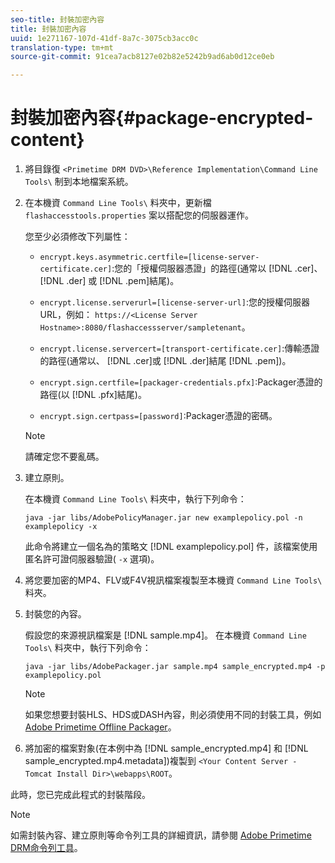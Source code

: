 ```yaml
---
seo-title: 封裝加密內容
title: 封裝加密內容
uuid: 1e271167-107d-41df-8a7c-3075cb3acc0c
translation-type: tm+mt
source-git-commit: 91cea7acb8127e02b82e5242b9ad6ab0d12ce0eb

---
```



# 封裝加密內容{#package-encrypted-content}

1. 將目錄復 `<Primetime DRM DVD>\Reference Implementation\Command Line Tools\` 制到本地檔案系統。
1. 在本機資 `Command Line Tools\` 料夾中，更新檔 `flashaccesstools.properties` 案以搭配您的伺服器運作。

   您至少必須修改下列屬性：

   * `encrypt.keys.asymmetric.certfile=[license-server-certificate.cer]`:您的「授權伺服器憑證」的路徑(通常以 [!DNL .cer]、 [!DNL .der] 或 [!DNL .pem]結尾)。

   * `encrypt.license.serverurl=[license-server-url]`:您的授權伺服器URL，例如：   `https://<License Server Hostname>:8080/flashaccessserver/sampletenant`。

   * `encrypt.license.servercert=[transport-certificate.cer]`:傳輸憑證的路徑(通常以、 [!DNL .cer]或 [!DNL .der]結尾 [!DNL .pem])。

   * `encrypt.sign.certfile=[packager-credentials.pfx]`:Packager憑證的路徑(以 [!DNL .pfx]結尾)。

   * `encrypt.sign.certpass=[password]`:Packager憑證的密碼。
   >[!NOTE]
   >
   >請確定您不要亂碼。

1. 建立原則。

   在本機資 `Command Line Tools\` 料夾中，執行下列命令：

   ```
   java -jar libs/AdobePolicyManager.jar new examplepolicy.pol -n examplepolicy -x
   ```

   此命令將建立一個名為的策略文 [!DNL examplepolicy.pol] 件，該檔案使用匿名許可證伺服器驗證( `-x` 選項)。
1. 將您要加密的MP4、FLV或F4V視訊檔案複製至本機資 `Command Line Tools\` 料夾。
1. 封裝您的內容。

   假設您的來源視訊檔案是 [!DNL sample.mp4]。 在本機資 `Command Line Tools\` 料夾中，執行下列命令：

   ```
   java -jar libs/AdobePackager.jar sample.mp4 sample_encrypted.mp4 -p examplepolicy.pol
   ```

   >[!NOTE]
   >
   >如果您想要封裝HLS、HDS或DASH內容，則必須使用不同的封裝工具，例如 [Adobe Primetime Offline Packager](https://helpx.adobe.com/content/dam/help/en/primetime/guides/offline_packager_getting_started.pdf)。

1. 將加密的檔案對象(在本例中為 [!DNL sample_encrypted.mp4] 和 [!DNL sample_encrypted.mp4.metadata])複製到 `<Your Content Server - Tomcat Install Dir>\webapps\ROOT`。

此時，您已完成此程式的封裝階段。

>[!NOTE]
>
>如需封裝內容、建立原則等命令列工具的詳細資訊，請參閱 [Adobe Primetime DRM命令列工具](../drm-reference-implementations/command-line-tools/command-line-tools-overview.md)。
